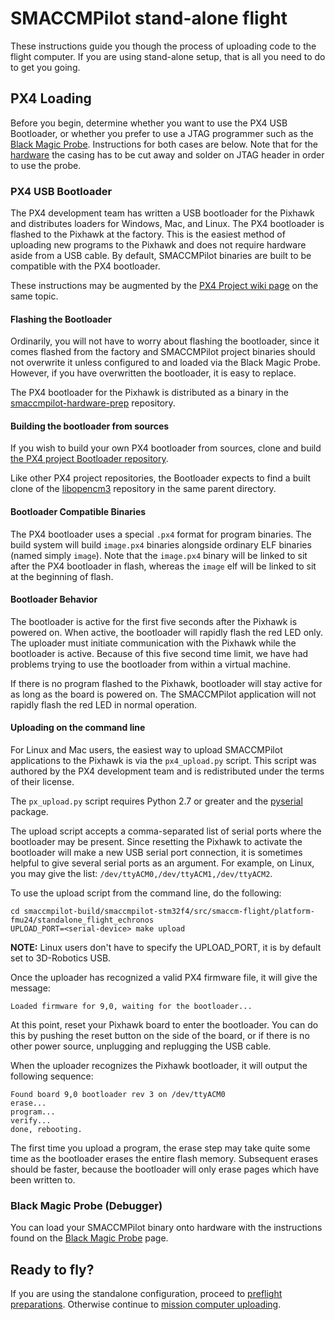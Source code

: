 # SMACCMPilot stand-alone flight

These instructions guide you though the process of uploading code to the flight computer. If you are using stand-alone setup, that is all you need to do to get you going.

## PX4 Loading

Before you begin, determine whether you want to use the PX4 USB Bootloader, or
whether you prefer to use a JTAG programmer such as the [Black Magic Probe](https://github.com/blacksphere/blackmagic/wiki).
Instructions for both cases are below. Note that for the
[hardware](../hardware/index.md) the casing has to be cut away and solder on JTAG header in order to use the probe.

### PX4 USB Bootloader

The PX4 development team has written a USB bootloader for the Pixhawk and
distributes loaders for Windows, Mac, and Linux. The PX4 bootloader is flashed
to the Pixhawk at the factory. This is the easiest method of uploading new
programs to the Pixhawk and does not require hardware aside from a USB cable. By
default, SMACCMPilot binaries are built to be compatible with the PX4
bootloader.

These instructions may be augmented by the [PX4 Project wiki
page][px4wiki-upload] on the same topic.

[px4wiki-upload]: https://dev.px4.io/stm32_bootloader.html

#### Flashing the Bootloader

Ordinarily, you will not have to worry about flashing the bootloader, since it
comes flashed from the factory and SMACCMPilot project binaries should not
overwrite it unless configured to and loaded via the Black Magic Probe. However,
if you have overwritten the bootloader, it is easy to replace.

The PX4 bootloader for the Pixhawk is distributed as a binary in the [smaccmpilot-hardware-prep][blbin] repository.

[blbin]: https://github.com/GaloisInc/smaccmpilot-hardware-prep/tree/master/fmu_bootloader

#### Building the bootloader from sources

If you wish to build your own PX4 bootloader from sources, clone and build [the
PX4 project Bootloader repository](http://github.com/PX4/Bootloader).

Like other PX4 project repositories, the Bootloader expects to find a built
clone of the [libopencm3][] repository in the same parent directory.

[libopencm3]: http://github.com/PX4/libopencm3

#### Bootloader Compatible Binaries

The PX4 bootloader uses a special `.px4` format for program binaries. The
build system will build `image.px4` binaries alongside ordinary
ELF binaries (named simply `image`). Note that the `image.px4` binary will be
linked to sit after the PX4 bootloader in flash, whereas the `image` elf will be
linked to sit at the beginning of flash.

#### Bootloader Behavior

The bootloader is active for the first five seconds after the Pixhawk is powered
on.  When active, the bootloader will rapidly flash the red LED only. The
uploader must initiate communication with the Pixhawk while the bootloader is
active. Because of this five second time limit, we have had problems trying to use the bootloader from within a virtual
machine.

If there is no program flashed to the Pixhawk, bootloader will stay active for as
long as the board is powered on. The SMACCMPilot application will not rapidly
flash the red LED in normal operation.

#### Uploading on the command line

For Linux and Mac users, the easiest way to upload SMACCMPilot applications to
the Pixhawk is via the `px4_upload.py` script. This script was authored by the
PX4 development team and is redistributed under the terms of their license.

The `px_upload.py` script requires Python 2.7 or greater and the [pyserial][]
package.

The upload script accepts a comma-separated list of serial ports where the
bootloader may be present. Since resetting the Pixhawk to activate the bootloader
will make a new USB serial port connection, it is sometimes helpful to give
several serial ports as an argument. For example, on Linux, you may give the
list:
`/dev/ttyACM0,/dev/ttyACM1,/dev/ttyACM2`.

To use the upload script from the command line, do the following:

```
cd smaccmpilot-build/smaccmpilot-stm32f4/src/smaccm-flight/platform-fmu24/standalone_flight_echronos
UPLOAD_PORT=<serial-device> make upload
```

**NOTE:** Linux users don't have to specify the UPLOAD_PORT, it is by default set to 3D-Robotics USB.

Once the uploader has recognized a valid PX4 firmware file, it will give the
message:

```
Loaded firmware for 9,0, waiting for the bootloader...
```

At this point, reset your Pixhawk board to enter the bootloader. You can do this
by pushing the reset button on the side of the board, or if there is no other
power source, unplugging and replugging the USB cable.

When the uploader recognizes the Pixhawk bootloader, it will output the following
sequence:

```
Found board 9,0 bootloader rev 3 on /dev/ttyACM0
erase...
program...
verify...
done, rebooting.
```

The first time you upload a program, the erase step may take quite some time as
the bootloader erases the entire flash memory. Subsequent erases should be
faster, because the bootloader will only erase pages which have been written to.

[uploadpy]: http://github.com/GaloisInc/smaccmpilot-stm32f4/blob/master/boot/px_uploader.py
[pyserial]: http://pyserial.sourceforge.net/

### Black Magic Probe (Debugger)

You can load your SMACCMPilot binary onto hardware with the instructions found
on the [Black Magic Probe][blackmagic] page.

[blackmagic]: ../hardware/blackmagic.html


## Ready to fly?

If you are using the standalone configuration, proceed to [preflight preparations][preflight]. Otherwise continue to [mission computer uploading][mission].

[preflight]: preflight.html
[mission]: demo.html

